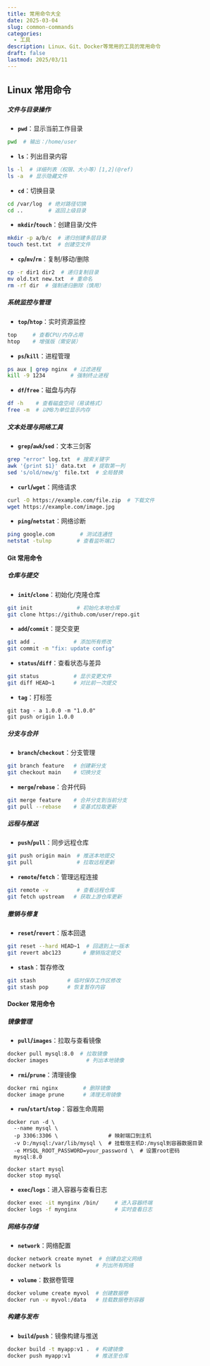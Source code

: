 ```yaml
---
title: 常用命令大全
date: 2025-03-04
slug: common-commands
categories:
  - 工具
description: Linux、Git、Docker等常用的工具的常用命令
draft: false
lastmod: 2025/03/11
---
```

## Linux 常用命令

##### 文件与目录操作

- **`pwd`**：显示当前工作目录
```bash
pwd  # 输出：/home/user
```

- **`ls`**：列出目录内容
```bash
ls -l  # 详细列表（权限、大小等）[1,2](@ref)
ls -a  # 显示隐藏文件
```

- **`cd`**：切换目录
```bash
cd /var/log  # 绝对路径切换
cd ..        # 返回上级目录
```

- **`mkdir`/`touch`**：创建目录/文件
```bash
mkdir -p a/b/c  # 递归创建多层目录
touch test.txt  # 创建空文件
```

- **`cp`/`mv`/`rm`**：复制/移动/删除
```bash
cp -r dir1 dir2  # 递归复制目录
mv old.txt new.txt  # 重命名
rm -rf dir  # 强制递归删除（慎用）
```

##### 系统监控与管理

- **`top`/`htop`**：实时资源监控
```bash
top     # 查看CPU/内存占用
htop    # 增强版（需安装）
```

- **`ps`/`kill`**：进程管理
```bash
ps aux | grep nginx  # 过滤进程
kill -9 1234        # 强制终止进程
```

- **`df`/`free`**：磁盘与内存
```bash
df -h    # 查看磁盘空间（易读格式）
free -m  # 以MB为单位显示内存
```

##### 文本处理与网络工具

- **`grep`/`awk`/`sed`**：文本三剑客
```bash
grep "error" log.txt  # 搜索关键字
awk '{print $1}' data.txt  # 提取第一列
sed 's/old/new/g' file.txt  # 全局替换
```

- **`curl`/`wget`**：网络请求
```bash
curl -O https://example.com/file.zip  # 下载文件
wget https://example.com/image.jpg
```

- **`ping`/`netstat`**：网络诊断
```bash
ping google.com        # 测试连通性
netstat -tulnp        # 查看监听端口
```

#### Git 常用命令

##### ​仓库与提交

- **`init`/`clone`**：初始化/克隆仓库
```bash
git init              # 初始化本地仓库
git clone https://github.com/user/repo.git
```

- **`add`/`commit`**：提交变更
```bash
git add .            # 添加所有修改
git commit -m "fix: update config"
```

- **`status`/`diff`**：查看状态与差异
```bash
git status           # 显示变更文件
git diff HEAD~1      # 对比前一次提交
```
- **`tag`**：打标签
```shell
git tag - a 1.0.0 -m "1.0.0"
git push origin 1.0.0
```

##### 分支与合并

- **`branch`/`checkout`**：分支管理
```bash
git branch feature   # 创建新分支
git checkout main    # 切换分支
```

- **`merge`/`rebase`**：合并代码
```bash
git merge feature    # 合并分支到当前分支
git pull --rebase    # 变基式拉取更新
```

##### 远程与推送

- **`push`/`pull`**：同步远程仓库
```bash
git push origin main  # 推送本地提交
git pull              # 拉取远程更新
```

- **`remote`/`fetch`**：管理远程连接
```bash
git remote -v         # 查看远程仓库
git fetch upstream   # 获取上游仓库更新
```

##### ​撤销与修复

- **`reset`/`revert`**：版本回退
```bash
git reset --hard HEAD~1  # 回退到上一版本
git revert abc123       # 撤销指定提交
```

- **`stash`**：暂存修改
```bash
git stash          # 临时保存工作区修改
git stash pop      # 恢复暂存内容
```

#### Docker 常用命令

##### 镜像管理

- **`pull`/`images`**：拉取与查看镜像
```bash
docker pull mysql:8.0  # 拉取镜像
docker images            # 列出本地镜像
```

- **`rmi`/`prune`**：清理镜像
```bash
docker rmi nginx        # 删除镜像
docker image prune      # 清理无用镜像
```

- **`run`/`start`/`stop`**：容器生命周期
```shell
docker run -d \
  --name mysql \
  -p 3306:3306 \                # 映射端口到主机
  -v D:/mysql:/var/lib/mysql \  # 挂载宿主机D:/mysql到容器数据目录
  -e MYSQL_ROOT_PASSWORD=your_password \  # 设置root密码
  mysql:8.0

docker start mysql
docker stop mysql
```

- **`exec`/`logs`**：进入容器与查看日志

```bash
docker exec -it mynginx /bin/     # 进入容器终端
docker logs -f mynginx            # 实时查看日志
```

##### ​网络与存储

- **`network`**：网络配置
```bash
docker network create mynet  # 创建自定义网络
docker network ls           # 列出所有网络
```

- **`volume`**：数据卷管理
```bash
docker volume create myvol  # 创建数据卷
docker run -v myvol:/data   # 挂载数据卷到容器
```


##### 构建与发布

- **`build`/`push`**：镜像构建与推送
```bash
docker build -t myapp:v1 .  # 构建镜像
docker push myapp:v1        # 推送至仓库
```